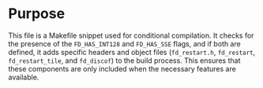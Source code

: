 # Purpose
This file is a Makefile snippet used for conditional compilation. It checks for the presence of the `FD_HAS_INT128` and `FD_HAS_SSE` flags, and if both are defined, it adds specific headers and object files (`fd_restart.h`, `fd_restart`, `fd_restart_tile`, and `fd_discof`) to the build process. This ensures that these components are only included when the necessary features are available.
